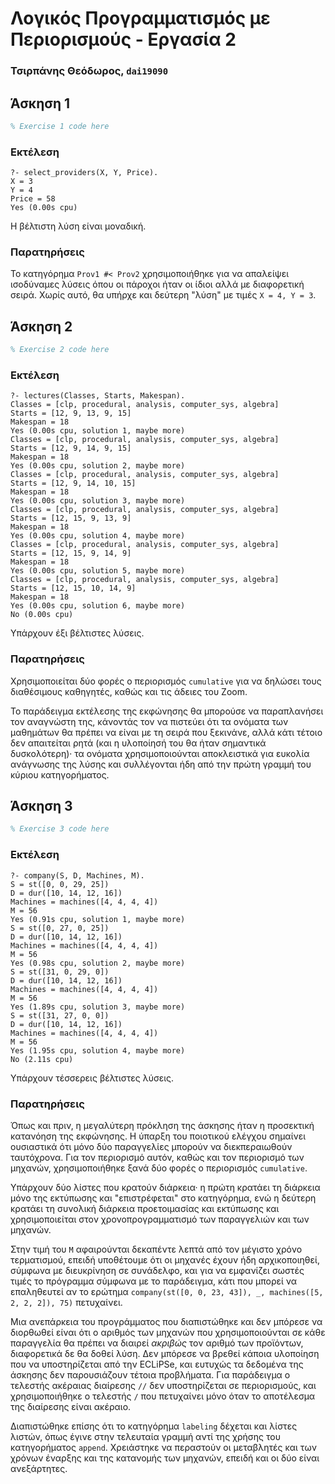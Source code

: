 # Λογικός Προγραμματισμός με Περιορισμούς - Εργασία 2

### Τσιρπάνης Θεόδωρος, `dai19090`

## Άσκηση 1

```prolog
% Exercise 1 code here
```

### Εκτέλεση

```
?- select_providers(X, Y, Price).
X = 3
Y = 4
Price = 58
Yes (0.00s cpu)
```

Η βέλτιστη λύση είναι μοναδική.

### Παρατηρήσεις

Το κατηγόρημα `Prov1 #< Prov2` χρησιμοποιήθηκε για να απαλείψει ισοδύναμες λύσεις όπου οι πάροχοι ήταν οι ίδιοι αλλά με διαφορετική σειρά. Χωρίς αυτό, θα υπήρχε και δεύτερη "λύση" με τιμές `X = 4, Y = 3`.

## Άσκηση 2

```prolog
% Exercise 2 code here
```

### Εκτέλεση

```
?- lectures(Classes, Starts, Makespan).
Classes = [clp, procedural, analysis, computer_sys, algebra]
Starts = [12, 9, 13, 9, 15]
Makespan = 18
Yes (0.00s cpu, solution 1, maybe more)
Classes = [clp, procedural, analysis, computer_sys, algebra]
Starts = [12, 9, 14, 9, 15]
Makespan = 18
Yes (0.00s cpu, solution 2, maybe more)
Classes = [clp, procedural, analysis, computer_sys, algebra]
Starts = [12, 9, 14, 10, 15]
Makespan = 18
Yes (0.00s cpu, solution 3, maybe more)
Classes = [clp, procedural, analysis, computer_sys, algebra]
Starts = [12, 15, 9, 13, 9]
Makespan = 18
Yes (0.00s cpu, solution 4, maybe more)
Classes = [clp, procedural, analysis, computer_sys, algebra]
Starts = [12, 15, 9, 14, 9]
Makespan = 18
Yes (0.00s cpu, solution 5, maybe more)
Classes = [clp, procedural, analysis, computer_sys, algebra]
Starts = [12, 15, 10, 14, 9]
Makespan = 18
Yes (0.00s cpu, solution 6, maybe more)
No (0.00s cpu)
```

Υπάρχουν έξι βέλτιστες λύσεις.

### Παρατηρήσεις

Χρησιμοποιείται δύο φορές ο περιορισμός `cumulative` για να δηλώσει τους διαθέσιμους καθηγητές, καθώς και τις άδειες του Zoom.

Το παράδειγμα εκτέλεσης της εκφώνησης θα μπορούσε να παραπλανήσει τον αναγνώστη της, κάνοντάς τον να πιστεύει ότι τα ονόματα των μαθημάτων θα πρέπει να είναι με τη σειρά που ξεκινάνε, αλλά κάτι τέτοιο δεν απαιτείται ρητά (και η υλοποίησή του θα ήταν σημαντικά δυσκολότερη)· τα ονόματα χρησιμοποιούνται αποκλειστικά για ευκολία ανάγνωσης της λύσης και συλλέγονται ήδη από την πρώτη γραμμή του κύριου κατηγορήματος.

## Άσκηση 3

```prolog
% Exercise 3 code here
```

### Εκτέλεση

```
?- company(S, D, Machines, M).
S = st([0, 0, 29, 25])
D = dur([10, 14, 12, 16])
Machines = machines([4, 4, 4, 4])
M = 56
Yes (0.91s cpu, solution 1, maybe more)
S = st([0, 27, 0, 25])
D = dur([10, 14, 12, 16])
Machines = machines([4, 4, 4, 4])
M = 56
Yes (0.98s cpu, solution 2, maybe more)
S = st([31, 0, 29, 0])
D = dur([10, 14, 12, 16])
Machines = machines([4, 4, 4, 4])
M = 56
Yes (1.89s cpu, solution 3, maybe more)
S = st([31, 27, 0, 0])
D = dur([10, 14, 12, 16])
Machines = machines([4, 4, 4, 4])
M = 56
Yes (1.95s cpu, solution 4, maybe more)
No (2.11s cpu)
```

Υπάρχουν τέσσερεις βέλτιστες λύσεις.

### Παρατηρήσεις

Όπως και πριν, η μεγαλύτερη πρόκληση της άσκησης ήταν η προσεκτική κατανόηση της εκφώνησης. Η ύπαρξη του ποιοτικού ελέγχου σημαίνει ουσιαστικά ότι μόνο δύο παραγγελίες μπορούν να διεκπεραιωθούν ταυτόχρονα. Για τον περιορισμό αυτόν, καθώς και τον περιορισμό των μηχανών, χρησιμοποιήθηκε ξανά δύο φορές ο περιορισμός `cumulative`.

Υπάρχουν δύο λίστες που κρατούν διάρκεια· η πρώτη κρατάει τη διάρκεια μόνο της εκτύπωσης και "επιστρέφεται" στο κατηγόρημα, ενώ η δεύτερη κρατάει τη συνολική διάρκεια προετοιμασίας και εκτύπωσης και χρησιμοποιείται στον χρονοπρογραμματισμό των παραγγελιών και των μηχανών.

Στην τιμή του `M` αφαιρούνται δεκαπέντε λεπτά από τον μέγιστο χρόνο τερματισμού, επειδή υποθέτουμε ότι οι μηχανές έχουν ήδη αρχικοποιηθεί, σύμφωνα με διευκρίνηση σε συνάδελφο, και για να εμφανίζει σωστές τιμές το πρόγραμμα σύμφωνα με το παράδειγμα, κάτι που μπορεί να επαληθευτεί αν το ερώτημα `company(st([0, 0, 23, 43]), _, machines([5, 2, 2, 2]), 75)` πετυχαίνει.

Μια ανεπάρκεια του προγράμματος που διαπιστώθηκε και δεν μπόρεσε να διορθωθεί είναι ότι ο αριθμός των μηχανών που χρησιμοποιούνται σε κάθε παραγγελία θα πρέπει να διαιρεί _ακριβώς_ τον αριθμό των προϊόντων, διαφορετικά δε θα δοθεί λύση. Δεν μπόρεσε να βρεθεί κάποια υλοποίηση που να υποστηρίζεται από την ECLiPSe, και ευτυχώς τα δεδομένα της άσκησης δεν παρουσιάζουν τέτοια προβλήματα. Για παράδειγμα ο τελεστής ακέραιας διαίρεσης `//` δεν υποστηρίζεται σε περιορισμούς, και χρησιμοποιήθηκε ο τελεστής `/` που πετυχαίνει μόνο όταν το αποτέλεσμα της διαίρεσης είναι ακέραιο.

Διαπιστώθηκε επίσης ότι το κατηγόρημα `labeling` δέχεται και λίστες λιστών, όπως έγινε στην τελευταία γραμμή αντί της χρήσης του κατηγορήματος `append`. Χρειάστηκε να περαστούν οι μεταβλητές και των χρόνων έναρξης και της κατανομής των μηχανών, επειδή και οι δύο είναι ανεξάρτητες.
